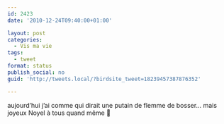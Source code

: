 ```yaml
---
id: 2423
date: '2010-12-24T09:40:00+01:00'

layout: post
categories:
  - Vis ma vie
tags:
  - tweet
format: status
publish_social: no
guid: 'http://tweets.local/?birdsite_tweet=18239457387876352'

---
```


aujourd’hui j’ai comme qui dirait une putain de flemme de bosser… mais joyeux Noyel à tous quand même 🙂